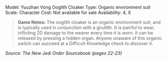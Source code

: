 Model: Yuuzhan Vong Ooglith Cloaker
Type: Organic environment suit
Scale: Character
Cost: Not available for sale
Availability: 4, X

> **Game Notes:** 
> The ooglith cloaker is an organic environment suit, and is typically used in conjunction with a gnullith. It is painful to wear, inflicting 2D damage to the wearer every time it is worn. It can be released by pressing a hidden organ. Anyone unaware of this organic switch can succeed at a Difficult Knowledge check to discover it.

*Source: The New Jedi Order Sourcebook (pages 22-23)*